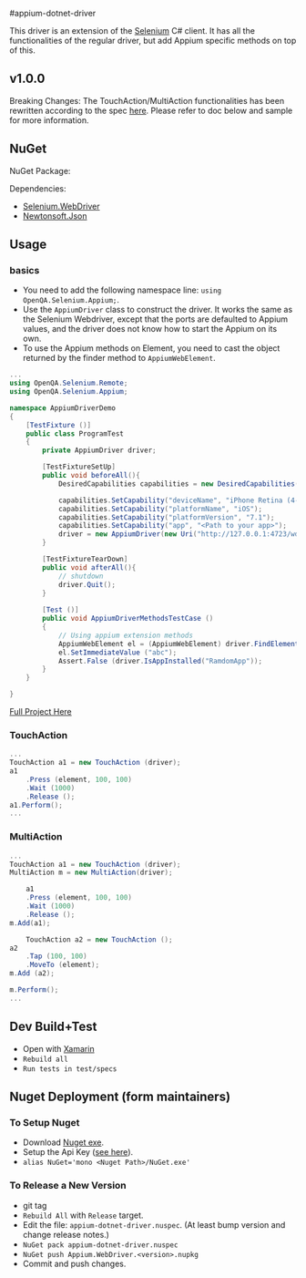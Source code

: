 #appium-dotnet-driver

This driver is an extension of the [Selenium](http://docs.seleniumhq.org/) C# client. It has 
all the functionalities of the regular driver, but add Appium specific methods on top of this.

## v1.0.0

Breaking Changes: The TouchAction/MultiAction functionalities has been rewritten according
to the spec [here](https://dvcs.w3.org/hg/webdriver/raw-file/default/webdriver-spec.html#touch-gestures).
Please refer to doc below and sample for more information.

## NuGet

NuGet Package: [](http://www.nuget.org/packages/Appium.WebDriver/)

Dependencies:

- [Selenium.WebDriver](http://www.nuget.org/packages/Selenium.WebDriver/)
- [Newtonsoft.Json](http://www.nuget.org/packages/Newtonsoft.Json/)
 
## Usage

### basics

- You need to add the following namespace line: `using OpenQA.Selenium.Appium;`.
- Use the `AppiumDriver` class to construct the driver. It works the same as the Selenium Webdriver, except that
 the ports are defaulted to Appium values, and the driver does not know how to start the Appium on its own.
- To use the Appium methods on Element, you need to cast the object returned by the finder method to 
`AppiumWebElement`.


```c#
...
using OpenQA.Selenium.Remote;
using OpenQA.Selenium.Appium;

namespace AppiumDriverDemo
{
	[TestFixture ()]
	public class ProgramTest
	{
		private AppiumDriver driver;

		[TestFixtureSetUp]
		public void beforeAll(){
			DesiredCapabilities capabilities = new DesiredCapabilities();

			capabilities.SetCapability("deviceName", "iPhone Retina (4-inch 64-bit)");
			capabilities.SetCapability("platformName", "iOS");
			capabilities.SetCapability("platformVersion", "7.1");
			capabilities.SetCapability("app", "<Path to your app>");
			driver = new AppiumDriver(new Uri("http://127.0.0.1:4723/wd/hub"), capabilities);		
		}

		[TestFixtureTearDown]
		public void afterAll(){
			// shutdown
			driver.Quit();
		}
			
		[Test ()]
		public void AppiumDriverMethodsTestCase ()
		{
			// Using appium extension methods
			AppiumWebElement el = (AppiumWebElement) driver.FindElementByIosUIAutomation(".elements()");
			el.SetImmediateValue ("abc");
			Assert.False (driver.IsAppInstalled("RamdomApp"));
		}
	}

}

```

[Full Project Here](https://github.com/appium/appium/tree/1.0-beta/sample-code/examples/dotnet/AppiumDriverDemo)

### TouchAction
```c#
...
TouchAction a1 = new TouchAction (driver);
a1
	.Press (element, 100, 100)
	.Wait (1000)
	.Release ();
a1.Perform();
...

```

### MultiAction

```c#
...
TouchAction a1 = new TouchAction (driver);
MultiAction m = new MultiAction(driver);

	a1
	.Press (element, 100, 100)
	.Wait (1000)
	.Release ();
m.Add(a1);

	TouchAction a2 = new TouchAction ();
a2
	.Tap (100, 100)
	.MoveTo (element);
m.Add (a2);

m.Perform();
...

```

## Dev Build+Test 

- Open with [Xamarin](http://xamarin.com/)
- `Rebuild all`
- `Run tests in test/specs`

## Nuget Deployment (form maintainers)

### To Setup Nuget 
- Download [Nuget exe](http://nuget.org/nuget.exe).
- Setup the Api Key ([see here](http://docs.nuget.org/docs/creating-packages/creating-and-publishing-a-package#api-key)).
- `alias NuGet='mono <Nuget Path>/NuGet.exe'`


### To Release a New Version

- git tag <version number>
- `Rebuild All` with `Release` target.
- Edit the file: `appium-dotnet-driver.nuspec`. (At least bump version and change release notes.)
- `NuGet pack appium-dotnet-driver.nuspec`
- `NuGet push Appium.WebDriver.<version>.nupkg`
- Commit and push changes.
